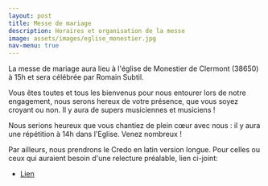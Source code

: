 ```yaml
---
layout: post
title: Messe de mariage
description: Horaires et organisation de la messe
image: assets/images/eglise_monestier.jpg
nav-menu: true
---
```



La messe de mariage aura lieu à l'église de Monestier de Clermont (38650) à 15h et sera célébrée par Romain Subtil.

Vous êtes toutes et tous les bienvenus pour nous entourer lors de notre engagement, nous serons hereux de votre présence, que vous soyez croyant ou non. Il y aura de supers musiciennes et musiciens !

Nous serions heureux que vous chantiez de plein cœur avec nous : il y aura une répétition à 14h dans l'Eglise. Venez nombreux !

Par ailleurs, nous prendrons le Credo en latin version longue. Pour celles ou ceux qui auraient besoin d'une relecture préalable, lien ci-joint:
<ul class="actions">
	<li><a href="https://www.youtube.com/watch?v=-xSORIDw1Sg" class="button">Lien</a></li>
</ul>
